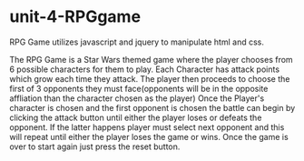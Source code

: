 # unit-4-RPGgame

RPG Game utilizes javascript and jquery to manipulate html and css.

The RPG Game is a Star Wars themed game where the player chooses from 6 possible characters for them to play. Each Character has attack points which grow each time they attack. The player then proceeds to choose the first of 3 opponents they must face(opponents will be in the opposite affliation than the character chosen as the player) Once the Player's character is chosen and the first opponent is chosen the battle can begin by clicking the attack button until either the player loses or defeats the opponent. If the latter happens player must select next opponent and this will repeat until either the player loses the game or wins. Once the game is over to start again just press the reset button.